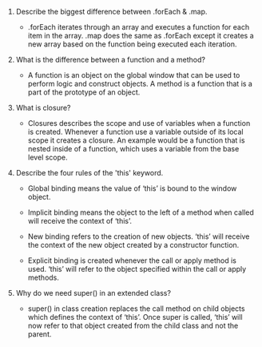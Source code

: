 
1. Describe the biggest difference between .forEach & .map.
    * .forEach iterates through an array and executes a function for each item in the array. .map does the same as .forEach except it creates a new array based on the function being executed each iteration. 

2.	What is the difference between a function and a method?
    * A function is an object on the global window that can be used to perform logic and construct objects. A method is a function that is a part of the prototype of an object. 

3.	What is closure?
    * Closures describes the scope and use of variables when a function is created. Whenever a function use a variable outside of its local scope it creates a closure. An example would be a function that is nested inside of a function, which uses a variable from the base level scope. 

4.	Describe the four rules of the 'this' keyword.
    * Global binding means the value of ‘this’ is bound to the window object. 

    * Implicit binding means the object to the left of a method when called will receive the context of ‘this’.
	
    * New binding refers to the creation of new objects. ‘this’ will receive the context of the new object created by a constructor function. 
	
    * Explicit binding is created whenever the call or apply method is used. ‘this’ will refer to the object specified within the call or apply methods. 

5.	Why do we need super() in an extended class?
	
    * super() in class creation replaces the call method on child objects which defines the context of ‘this’. Once super is called, ‘this’ will now refer to that object created from the child class and not the parent. 
